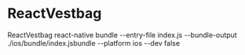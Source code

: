 # ReactVestbag
ReactVestbag
   react-native bundle --entry-file index.js --bundle-output ./ios/bundle/index.jsbundle --platform ios --dev false 
